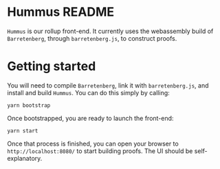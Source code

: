 # Hummus README

`Hummus` is our rollup front-end. It currently uses the webassembly build of `Barretenberg`, through `barretenberg.js`, to construct proofs.

# Getting started

You will need to compile `Barretenberg`, link it with `barretenberg.js`, and install and build `Hummus`. You can do this simply by calling:

`yarn bootstrap`

Once bootstrapped, you are ready to launch the front-end:

`yarn start`

Once that process is finished, you can open your browser to `http://localhost:8080/` to start building proofs. The UI should be self-explanatory.